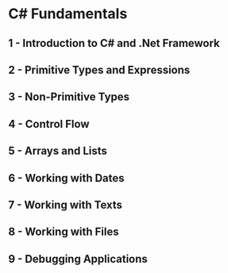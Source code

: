# C# Fundamentals


## 1 - Introduction to C# and .Net Framework
## 2 - Primitive Types and Expressions
## 3 - Non-Primitive Types
## 4 - Control Flow
## 5 - Arrays and Lists
## 6 - Working with Dates
## 7 - Working with Texts
## 8 - Working with Files
## 9 - Debugging Applications

